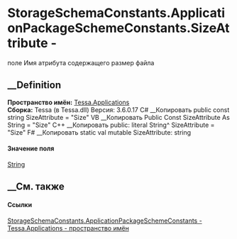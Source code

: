 # StorageSchemaConstants.ApplicationPackageSchemeConstants.SizeAttribute -
поле
Имя атрибута содержащего размер файла
## __Definition
 **Пространство имён:** [Tessa.Applications](N_Tessa_Applications.htm)  
 **Сборка:** Tessa (в Tessa.dll) Версия: 3.6.0.17
C# __Копировать
     public const string SizeAttribute = "Size"
VB __Копировать
     Public Const SizeAttribute As String = "Size"
C++ __Копировать
     public:
    literal String^ SizeAttribute = "Size"
F# __Копировать
     static val mutable SizeAttribute: string
#### Значение поля
[String](https://learn.microsoft.com/dotnet/api/system.string)
##  __См. также
#### Ссылки
[StorageSchemaConstants.ApplicationPackageSchemeConstants -
](T_Tessa_Applications_StorageSchemaConstants_ApplicationPackageSchemeConstants.htm)
[Tessa.Applications - пространство имён](N_Tessa_Applications.htm)
